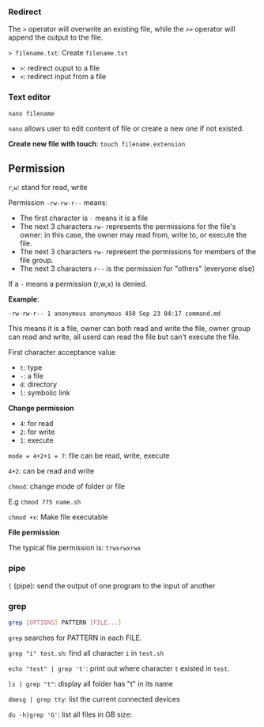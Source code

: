 ### Redirect

The ``>`` operator will overwrite an existing file, while the ``>>`` operator will append the output to the file.

``> filename.txt``: Create ``filename.txt``

* ``>``: redirect ouput to a file
* ``<``: redirect input from a file

### Text editor

```shell
nano filename
```

``nano`` allows user to edit content of file or create a new one if not existed.

**Create new file with touch**: ``touch filename.extension``

## Permission

``r``,``w``: stand for read, write

Permission ``-rw-rw-r--`` means:

* The first character is ``-`` means it is a file
* The next 3 characters ``rw-`` represents the permissions for the file's owner: in this case, the owner may read from, write to, or execute the file.
* The next 3 characters ``rw-`` represent the permissions for members of the file group.
* The next 3 characters ``r--`` is the permission for "others" (everyone else) 

If a ``-`` means a permission (r,w,x) is denied.

**Example**:

```
-rw-rw-r-- 1 anonymous anonymous 450 Sep 23 04:17 command.md
```

This means it is a file, owner can both read and write the file, owner group can read and write, all userd can read the file but can't execute the file.

First character acceptance value 
* ``t``: type
* ``-``: a file
* ``d``: directory
* ``l``: symbolic link

**Change permission**

* ``4``: for read
* ``2``: for write
* ``1``: execute

``mode = 4+2+1 = 7``: file can be read, write, execute

``4+2``: can be read and write

``chmod``: change mode of folder or file

E.g ``chmod 775 name.sh``

``chmod +x``: Make file executable

**File permission**

The typical file permission is: ``trwxrwxrwx``

### pipe

``|`` (pipe): send the output of one program to the input of another

### grep

```sh
grep [OPTIONS] PATTERN [FILE...]
```

``grep`` searches for PATTERN in each FILE.

``grep "i" test.sh``: find all character ``i`` in ``test.sh``

``echo "test" | grep 't'``: print out where character ``t`` existed in ``test``.

``ls | grep "t"``: display all folder has "t" in its name

``dmesg | grep tty``: list the current connected devices

``du -h|grep 'G'``: list all files in GB size: 